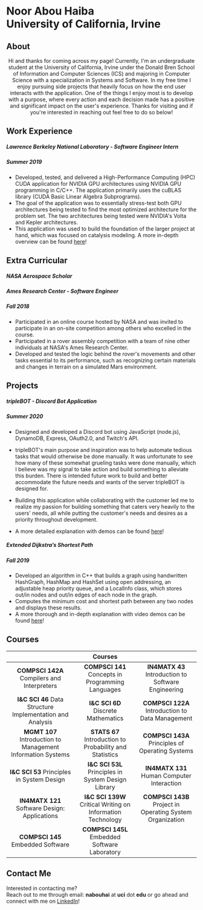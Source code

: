# Noor Abou Haiba <br/>University of California, Irvine

## About

<center> Hi and thanks for coming across my page! Currently, I'm an undergraduate student at the University of California, Irvine under the Donald Bren School of Information and Computer Sciences (ICS) and majoring in Computer Science with a specialization in Systems and Software. In my free time I enjoy pursuing side projects that heavily focus on how the end user interacts with the application. One of the things I enjoy most is to develop with a purpose, where every action and each decision made has a positive and significant impact on the user's experience. Thanks for visiting and if you're interested in reaching out feel free to do so below! </center>

## Work Experience

##### Lawrence Berkeley National Laboratory - Software Engineer Intern

##### Summer 2019

- Developed, tested, and delivered a High-Performance Computing (HPC)  CUDA application for NVIDIA GPU architectures using NVIDIA GPU programming in C/C++. The application primarily uses the cuBLAS library (CUDA Basic Linear Algebra Subprograms).
- The goal of the application was to essentially stress-test both GPU architectures being tested to find the most optimized architecture for the problem set. The two architectures being tested were NVIDIA's Volta and Kepler architectures. 
- This application was used to build the foundation of the larger project at hand, which was focused on catalysis modeling. A more in-depth overview can be found [here](https://www.orau.gov/scidac4pi2018/presentations/3-BES/02Head-Gordon_scidac4_meeting_mhg.pdf)!

## Extra Curricular 

##### NASA Aerospace Scholar

##### Ames Research Center - Software Engineer 

##### Fall 2018

- Participated in an online course hosted by NASA and was invited to participate in an on-site competition among others who excelled in the course. 
- Participated in a rover assembly competition with a team of nine other individuals at NASA's Ames Research Center. 
- Developed and tested the logic behind the rover's movements and other tasks essential to its performance, such as recognizing certain materials and changes in terrain on a simulated Mars environment. 

## Projects

##### tripleBOT - Discord Bot Application

##### Summer 2020

- Designed and developed a Discord bot using JavaScript (node.js), DynamoDB, Express, OAuth2.0, and Twitch's API. 

- tripleBOT's main purpose and inspiration was to help automate tedious tasks that would otherwise be done manually. It was unfortunate to see how many of these somewhat grueling tasks were done manually, which I believe was my signal to take action and build something to alleviate this burden. There is intended future work to build and better accommodate the future needs and wants of the server tripleBOT is designed for.

- Building this application while collaborating with the customer led me to realize my passion for building something that caters very heavily to the users' needs, all while putting the customer's needs and desires as a priority throughout development.

-  A more detailed explanation with demos can be found [here](https://github.com/noor-abouhaiba/discord-bot-tripleBOT)! 

  

##### Extended Dijkstra’s Shortest Path

##### Fall 2019

- Developed an algorithm in C++ that builds a graph using handwritten HashGraph, HashMap and HashSet using open addressing, an adjustable heap priority queue, and a LocalInfo class, which stores out/in nodes and out/in edges of each node in the graph.
- Computes the minimum cost and shortest path between any two nodes and displays these results.
- A more thorough and in-depth explanation with video demos can be found [here](https://gitlab.com/noor-abouhaiba/extended-dijkstra)! 

## Courses

|                                                             |                           Courses                           |                                                     |
| :---------------------------------------------------------: | :---------------------------------------------------------: | :-------------------------------------------------: |
|         **COMPSCI 142A** Compilers and Interpreters         |      **COMPSCI 141** Concepts in Programming Languages      | **IN4MATX 43** Introduction to Software Engineering |
|  **I&C SCI 46** Data Structure Implementation and Analysis  |             **I&C SCI 6D** Discrete Mathematics             |  **COMPSCI 122A** Introduction to Data Management   |
| **MGMT 107** Introduction to Management Information Systems |   **STATS 67** Introduction to Probability and Statistics   |  **COMPSCI 143A** Principles of Operating Systems   |
|         **I&C SCI 53** Principles in System Design          |     **I&C SCI 53L** Principles in System Design Library     |  **IN4MATX 131** Human Computer Interaction                                                   |
|        **IN4MATX 121** Software Design: Applications        | **I&C SCI 139W** Critical Writing on Information Technology |  **COMPSCI 143B** Project in Operating System Organization
|        **COMPSCI 145** Embedded Software        | **COMPSCI 145L** Embedded Software Laboratory |  
                                                  

## Contact Me

Interested in contacting me? <br/>Reach out to me through email: **nabouhai** at **uci** dot **edu** or go ahead and connect with me on [LinkedIn](https://www.linkedin.com/in/noor-abouhaiba/)!

